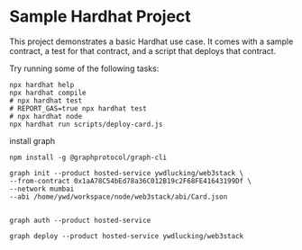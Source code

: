 # Sample Hardhat Project

This project demonstrates a basic Hardhat use case. It comes with a sample contract, a test for that contract, and a script that deploys that contract.

Try running some of the following tasks:

```shell
npx hardhat help
npx hardhat compile
# npx hardhat test
# REPORT_GAS=true npx hardhat test
# npx hardhat node
npx hardhat run scripts/deploy-card.js
```

install graph

```shell
npm install -g @graphprotocol/graph-cli

graph init --product hosted-service ywdlucking/web3stack \
--from-contract 0x1aA78C54bEd78a36C012B19c2F68FE41643199Df \
--network mumbai
--abi /home/ywd/workspace/node/web3stack/abi/Card.json


graph auth --product hosted-service

graph deploy --product hosted-service ywdlucking/web3stack
```